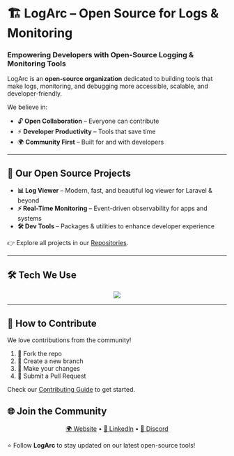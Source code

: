 # 🏗️ LogArc – Open Source for Logs & Monitoring

### Empowering Developers with Open-Source Logging & Monitoring Tools

LogArc is an **open-source organization** dedicated to building tools that make logs, monitoring, and debugging more accessible, scalable, and developer-friendly.  

We believe in:
- 🔓 **Open Collaboration** – Everyone can contribute  
- ⚡ **Developer Productivity** – Tools that save time  
- 🌍 **Community First** – Built for and with developers  

---

## 📂 Our Open Source Projects
- **📊 Log Viewer** – Modern, fast, and beautiful log viewer for Laravel & beyond  
- **⚡ Real-Time Monitoring** – Event-driven observability for apps and systems  
- **🛠️ Dev Tools** – Packages & utilities to enhance developer experience  

👉 Explore all projects in our [Repositories](https://github.com/logarcofficial?tab=repositories).

---

## 🛠️ Tech We Use
<p align="center">
  <img src="https://skillicons.dev/icons?i=laravel,php,tailwind,mysql,git,filamentphp" />
</p>

---

## 🤝 How to Contribute
We love contributions from the community!  
1. 🍴 Fork the repo  
2. 🌱 Create a new branch  
3. 🔧 Make your changes  
4. 🚀 Submit a Pull Request  

Check our [Contributing Guide](CONTRIBUTING.md) to get started.  


## 🌐 Join the Community
<p align="center">
  <a href="https://logarc.com" target="_blank">🌍 Website</a> •
  <a href="https://linkedin.com/company/logarc" target="_blank">💼 LinkedIn</a> •
  <a href="https://discord.gg/DZmpJhe8aq" target="_blank">💬 Discord</a>
</p>

⭐ Follow **LogArc** to stay updated on our latest open-source tools!
